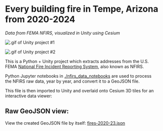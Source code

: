 # Every building fire in Tempe, Arizona from 2020-2024

*Data from FEMA NFIRS, visualized in Unity using Cesium*

![.gif of Unity project #1](./unity_recording.gif)

![.gif of Unity project #2](./unity_recording2.gif)

This is a Python + Unity project which extracts addresses from the U.S. FEMA [National Fire Incident Reporting System](https://www.usfa.fema.gov/nfirs/access-data/), also known as NFIRS.

Python Jupyter notebooks in [./nfirs_data_notebooks](.nfirs_data_notebooks/1_fire_data.ipynb) are used to process the NFIRS raw data, year by year, and convert it to a GeoJSON file.

This file is then imported to Unity and overlaid onto Cesium 3D tiles for an interactive data viewer:

## Raw GeoJSON view:

View the created GeoJSON file by itself: [fires-2020-23.json](https://github.com/alexvng/nfirs-unity-visualization/blob/02e6b9596ff596484bbc59d7a34b50621132f667/Assets/fires-2020-23.json)